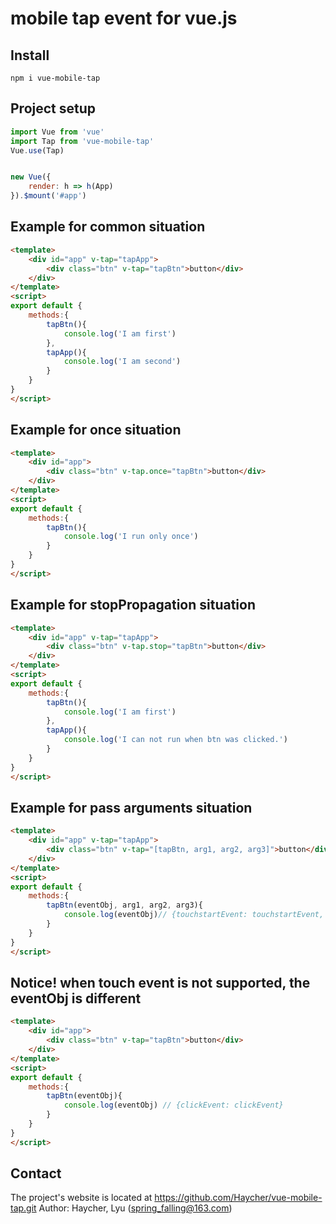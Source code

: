 # mobile tap event for vue.js

## Install
```
npm i vue-mobile-tap
```

## Project setup
```JavaScript
import Vue from 'vue'
import Tap from 'vue-mobile-tap'
Vue.use(Tap)


new Vue({
    render: h => h(App)
}).$mount('#app')
```

## Example for common situation

```html
<template>
    <div id="app" v-tap="tapApp">
        <div class="btn" v-tap="tapBtn">button</div>
    </div>
</template>
<script>
export default {
    methods:{
        tapBtn(){
            console.log('I am first')
        },
        tapApp(){
            console.log('I am second')
        }
    }
}
</script>
```

## Example for once situation

```html
<template>
    <div id="app">
        <div class="btn" v-tap.once="tapBtn">button</div>
    </div>
</template>
<script>
export default {
    methods:{
        tapBtn(){
            console.log('I run only once')
        }
    }
}
</script>
```

## Example for stopPropagation situation

```html
<template>
    <div id="app" v-tap="tapApp">
        <div class="btn" v-tap.stop="tapBtn">button</div>
    </div>
</template>
<script>
export default {
    methods:{
        tapBtn(){
            console.log('I am first')
        },
        tapApp(){
            console.log('I can not run when btn was clicked.')
        }
    }
}
</script>
```

## Example for pass arguments situation

```html
<template>
    <div id="app" v-tap="tapApp">
        <div class="btn" v-tap="[tapBtn, arg1, arg2, arg3]">button</div>
    </div>
</template>
<script>
export default {
    methods:{
        tapBtn(eventObj, arg1, arg2, arg3){
            console.log(eventObj)// {touchstartEvent: touchstartEvent, touchendEvent: touchendEvent}
        }
    }
}
</script>
```


## Notice! when touch event is not supported, the eventObj is different
```html
<template>
    <div id="app">
        <div class="btn" v-tap="tapBtn">button</div>
    </div>
</template>
<script>
export default {
    methods:{
        tapBtn(eventObj){
            console.log(eventObj) // {clickEvent: clickEvent}
        }
    }
}
</script>
```

## Contact
The project's website is located at https://github.com/Haycher/vue-mobile-tap.git 
Author: Haycher, Lyu (spring_falling@163.com)